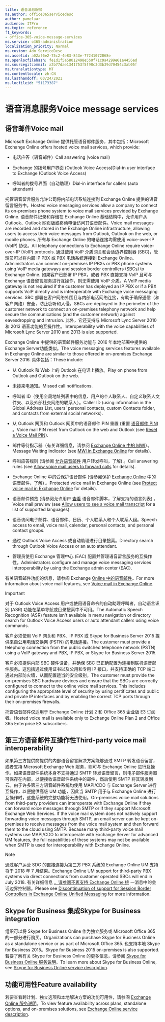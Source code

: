 ```yaml
---
title: 语音消息服务
ms.author: office365servicedesc
author: pamelaar
audience: ITPro
ms.topic: reference
f1_keywords:
- office-365-voice-message-services
ms.service: o365-administration
localization_priority: Normal
ms.custom: Adm_ServiceDesc
ms.assetid: a02af6e2-75c2-4e83-843e-77241072068e
ms.openlocfilehash: fe1d1f5a58012498e5b0f71c9a4299e61a4456ad
ms.sourcegitcommit: a2b77dae1341753f5f98c3d3b39d70454c3ab05f
ms.translationtype: MT
ms.contentlocale: zh-CN
ms.lasthandoff: 03/24/2021
ms.locfileid: "51173387"
---
```

# <a name="voice-message-services"></a><span data-ttu-id="b8916-102">语音消息服务</span><span class="sxs-lookup"><span data-stu-id="b8916-102">Voice message services</span></span>

## <a name="voice-mail"></a><span data-ttu-id="b8916-103">语音邮件</span><span class="sxs-lookup"><span data-stu-id="b8916-103">Voice mail</span></span>

<span data-ttu-id="b8916-104">Microsoft Exchange Online 提供托管语音邮件服务，其中包括：</span><span class="sxs-lookup"><span data-stu-id="b8916-104">Microsoft Exchange Online offers hosted voice mail services, which provide:</span></span>
  
- <span data-ttu-id="b8916-105">电话应答（语音邮件）</span><span class="sxs-lookup"><span data-stu-id="b8916-105">Call answering (voice mail)</span></span>
    
- <span data-ttu-id="b8916-106">Exchange 的拨号用户界面 (Outlook Voice Access)</span><span class="sxs-lookup"><span data-stu-id="b8916-106">Dial-in user interface to Exchange (Outlook Voice Access)</span></span>
    
- <span data-ttu-id="b8916-107">呼叫者的拨号界面（自动助理）</span><span class="sxs-lookup"><span data-stu-id="b8916-107">Dial-in interface for callers (auto attendant)</span></span>
    
<span data-ttu-id="b8916-108">托管语音留言服务允许公司将内部电话系统连接到 Exchange Online 提供的语音留言服务中。</span><span class="sxs-lookup"><span data-stu-id="b8916-108">Hosted voice messaging services allow a company to connect its on-premises phone system to voice mail services provided by Exchange Online.</span></span> <span data-ttu-id="b8916-109">语音邮件记录和存储在 Exchange Online 基础结构中，允许用户从 Outlook、Outlook 网页版或移动电话访问其语音邮件。</span><span class="sxs-lookup"><span data-stu-id="b8916-109">Voice mail messages are recorded and stored in the Exchange Online infrastructure, allowing users to access their voice messages from Outlook, Outlook on the web, or mobile phones.</span></span> <span data-ttu-id="b8916-110">所有与 Exchange Online 的电话连接均需使用 voice-over-IP (VoIP) 协议。</span><span class="sxs-lookup"><span data-stu-id="b8916-110">All telephony connections to Exchange Online require voice-over-IP (VoIP) protocols.</span></span> <span data-ttu-id="b8916-111">通过使用 VoIP 介质网关和会话边界控制器 (SBC)，管理员可以将内部 IP PBX 或 PBX 电话系统连接到 Exchange Online。</span><span class="sxs-lookup"><span data-stu-id="b8916-111">Administrators can connect on-premises IP PBXs or PBX phone systems using VoIP media gateways and session border controllers (SBCs) to Exchange Online.</span></span> <span data-ttu-id="b8916-112">如果客户已部署 IP PBX，或者 PBX 直接支持 VoIP 且可与 Exchange 语音留言服务进行互操作，则无需使用 VoIP 介质。</span><span class="sxs-lookup"><span data-stu-id="b8916-112">A VoIP media gateway is not required if the customer has deployed an IP PBX or if a PBX supports VoIP directly and is interoperable with Exchange voice messaging services.</span></span> <span data-ttu-id="b8916-113">SBC 部署在客户网络外围且与内部电话网络连接，有助于确保通信（和客户网络）安全，防止窃听和入侵。</span><span class="sxs-lookup"><span data-stu-id="b8916-113">SBCs are deployed in the perimeter of the customer network to connect an on-premises telephony network and help secure the communications (and the customer network) against eavesdropping and intrusion.</span></span> <span data-ttu-id="b8916-114">此外，它还支持与 Microsoft Lync Server 2010 和 2013 语音功能的互操作性。</span><span class="sxs-lookup"><span data-stu-id="b8916-114">Interoperability with the voice capabilities of Microsoft Lync Server 2010 and 2013 is also supported.</span></span>
  
<span data-ttu-id="b8916-115">Exchange Online 中提供的语音邮件服务功能与 2016 年本地部署中提供的Exchange Server功能类似。</span><span class="sxs-lookup"><span data-stu-id="b8916-115">The voice messaging services features available in Exchange Online are similar to those offered in on-premises Exchange Server 2016.</span></span> <span data-ttu-id="b8916-116">具体包括：</span><span class="sxs-lookup"><span data-stu-id="b8916-116">These include:</span></span>
  
- <span data-ttu-id="b8916-117">从 Outlook 和 Web 上的 Outlook 在电话上播放。</span><span class="sxs-lookup"><span data-stu-id="b8916-117">Play on phone from Outlook and Outlook on the web.</span></span>
    
- <span data-ttu-id="b8916-118">未接来电通知。</span><span class="sxs-lookup"><span data-stu-id="b8916-118">Missed call notifications.</span></span>
    
- <span data-ttu-id="b8916-119">呼叫者 ID（使用全局地址列表中的信息、用户的个人联系人、自定义联系人文件夹、以及外部社交网络的联系人）。</span><span class="sxs-lookup"><span data-stu-id="b8916-119">Caller ID (using information in the Global Address List, users' personal contacts, custom Contacts folder, and contacts from external social networks).</span></span>
    
- <span data-ttu-id="b8916-120">从 Outlook 网页和 Outlook 网页中的语音邮件 PIN 重置 (重置 [语音邮件 PIN](/exchange/voice-mail-unified-messaging/set-outlook-voice-access-pin-security/reset-a-voice-mail-pin)) 。</span><span class="sxs-lookup"><span data-stu-id="b8916-120">Voice mail PIN reset from Outlook on the web and Outlook (see [Reset a Voice Mail PIN](/exchange/voice-mail-unified-messaging/set-outlook-voice-access-pin-security/reset-a-voice-mail-pin)).</span></span>
    
- <span data-ttu-id="b8916-121">邮件等待指示器（有关详细信息，请参阅 [Exchange Online 中的 MWI](/exchange/voice-mail-unified-messaging/set-up-client-voice-mail-features/mwi-in-exchange-online)）。</span><span class="sxs-lookup"><span data-stu-id="b8916-121">Message Waiting Indicator (see [MWI in Exchange Online](/exchange/voice-mail-unified-messaging/set-up-client-voice-mail-features/mwi-in-exchange-online) for details).</span></span> 
    
- <span data-ttu-id="b8916-122">呼叫应答规则 (请参阅 [允许语音邮件](/exchange/voice-mail-unified-messaging/set-up-client-voice-mail-features/allow-voice-mail-users-to-forward-calls) 用户转发呼叫，了解) 。</span><span class="sxs-lookup"><span data-stu-id="b8916-122">Call answering rules (see [Allow voice mail users to forward calls](/exchange/voice-mail-unified-messaging/set-up-client-voice-mail-features/allow-voice-mail-users-to-forward-calls) for details).</span></span>
    
- <span data-ttu-id="b8916-123">Exchange Online 中的受保护语音邮件 (请参阅保护 [Exchange Online](/exchange/voice-mail-unified-messaging/set-up-client-voice-mail-features/protect-voice-mail) 中的语音邮件，了解) 。</span><span class="sxs-lookup"><span data-stu-id="b8916-123">Protected voice mail in Exchange Online (see [Protect voice mail in Exchange Online](/exchange/voice-mail-unified-messaging/set-up-client-voice-mail-features/protect-voice-mail) for details).</span></span>
    
- <span data-ttu-id="b8916-124">语音邮件预览 (请参阅允许用户 [查看](/exchange/voice-mail-unified-messaging/set-up-client-voice-mail-features/allow-users-to-see-a-voice-mail-transcript) 语音邮件脚本，了解支持的语言列表) 。</span><span class="sxs-lookup"><span data-stu-id="b8916-124">Voice mail preview (see [Allow users to see a voice mail transcript](/exchange/voice-mail-unified-messaging/set-up-client-voice-mail-features/allow-users-to-see-a-voice-mail-transcript) for a list of supported languages).</span></span>
    
- <span data-ttu-id="b8916-125">语音访问电子邮件、语音邮件、日历、个人联系人和个人联系人组。</span><span class="sxs-lookup"><span data-stu-id="b8916-125">Speech access to email, voice mail, calendar, personal contacts, and personal contact groups.</span></span>
    
- <span data-ttu-id="b8916-126">通过 Outlook Voice Access 或自动助理进行目录搜索。</span><span class="sxs-lookup"><span data-stu-id="b8916-126">Directory search through Outlook Voice Access or an auto attendant.</span></span>
    
- <span data-ttu-id="b8916-127">管理员使用 Exchange 管理中心 (EAC) 配置并管理语音留言服务的互操作性。</span><span class="sxs-lookup"><span data-stu-id="b8916-127">Administrators configure and manage voice messaging services interoperability by using the Exchange admin center (EAC).</span></span>
    
<span data-ttu-id="b8916-128">有关语音邮件功能的信息，请参阅 Exchange [Online 中的语音邮件](/exchange/voice-mail-unified-messaging/voice-mail-unified-messaging)。</span><span class="sxs-lookup"><span data-stu-id="b8916-128">For more information about voice mail features, see [Voice mail in Exchange Online](/exchange/voice-mail-unified-messaging/voice-mail-unified-messaging).</span></span>
  
> [!IMPORTANT]
> <span data-ttu-id="b8916-129">对于 Outlook Voice Access 用户或使用语音命令的自动助理呼叫者，自动语言识别 (ASR) 功能在菜单导航或目录搜索中不可用。</span><span class="sxs-lookup"><span data-stu-id="b8916-129">The Automatic Speech Recognition (ASR) feature isn't available in menu navigation or directory search for Outlook Voice Access users or auto attendant callers using voice commands.</span></span> 
>
> <span data-ttu-id="b8916-130">客户必须使用 VoIP 网关和 PBX、IP PBX 或 Skype for Business Server 2015 提供来自公用电话交换网 (PSTN) 的电话连接。</span><span class="sxs-lookup"><span data-stu-id="b8916-130">The customer must provide a telephony connection from the public switched telephone network (PSTN) using a VoIP gateway and PBX, IP PBX, or Skype for Business Server 2015.</span></span> 
>
> <span data-ttu-id="b8916-p103">客户必须提供内部 SBC 硬件设备，并确保 SBC 已正确配置为连接到联机语音邮件服务。这包括通过使用证书以及公用和专用 IP 接口，并支持正确的 TCP 端口通过内部防火墙，从而配置适当的安全级别。</span><span class="sxs-lookup"><span data-stu-id="b8916-p103">The customer must provide the on-premises SBC hardware devices and ensure that the SBCs are correctly configured to connect to the online voice mail services. This includes configuring the appropriate level of security by using certificates and public and private IP interfaces and by enabling the correct TCP ports through their on-premises firewalls.</span></span> 
>
> <span data-ttu-id="b8916-133">托管语音邮件仅适用于 Exchange Online 计划 2 和 Office 365 企业版 E3 订阅者。</span><span class="sxs-lookup"><span data-stu-id="b8916-133">Hosted voice mail is available only to Exchange Online Plan 2 and Office 365 Enterprise E3 subscribers.</span></span> 
  
## <a name="third-party-voice-mail-interoperability"></a><span data-ttu-id="b8916-134">第三方语音邮件互操作性</span><span class="sxs-lookup"><span data-stu-id="b8916-134">Third-party voice mail interoperability</span></span>

<span data-ttu-id="b8916-p104">如果第三方提供商提供的内部语音留言解决方案能够通过 SMTP 转发语音留言，或者支持 Microsoft Exchange Web 服务，则可与 Exchange Online 进行互操作。如果语音邮件系统本身不支持通过 SMTP 转发语音留言，则电子邮件服务器可保存在内部，以便接收语音邮件系统中的邮件，然后使用 SMTP 将其转发到云。由于许多第三方语音邮件系统均使用 MAPI/CDO 与 Exchange Server 进行互操作，以便提供高级 UM 功能，因此当 SMTP 用于与 Exchange Online 进行互操作时，这些系统的完整功能将无法使用。</span><span class="sxs-lookup"><span data-stu-id="b8916-p104">On-premises voice mail solutions from third-party providers can interoperate with Exchange Online if they can forward voice messages through SMTP or if they support Microsoft Exchange Web Services. If the voice mail system does not natively support forwarding voice messages through SMTP, an email server can be kept on-premises to receive messages from the voice mail system and then forward them to the cloud using SMTP. Because many third-party voice mail systems use MAPI/CDO to interoperate with Exchange Server for advanced UM features, the full capabilities of these systems may not be available when SMTP is used for interoperability with Exchange Online.</span></span>
  
> [!NOTE]
> <span data-ttu-id="b8916-138">通过客户运营 SDC 的直接连接为第三方 PBX 系统的 Exchange Online UM 支持将于 2018 年 7 月结束。</span><span class="sxs-lookup"><span data-stu-id="b8916-138">Exchange Online UM support for third-party PBX systems via direct connections from customer operated SBCs will end in July 2018.</span></span> <span data-ttu-id="b8916-139">有关详细信息 [，请参阅不再支持 Exchange Online 统](https://techcommunity.microsoft.com/t5/Exchange-Team-Blog/Discontinuation-of-support-for-Session-Border-Controllers-in/ba-p/607117) 一消息中的会话边界控制器。</span><span class="sxs-lookup"><span data-stu-id="b8916-139">Please see [Discontinuation of support for Session Border Controllers in Exchange Online Unified Messaging](https://techcommunity.microsoft.com/t5/Exchange-Team-Blog/Discontinuation-of-support-for-Session-Border-Controllers-in/ba-p/607117) for more information.</span></span> 
  
## <a name="skype-for-business-integration"></a><span data-ttu-id="b8916-140">Skype for Business 集成</span><span class="sxs-lookup"><span data-stu-id="b8916-140">Skype for Business integration</span></span>

<span data-ttu-id="b8916-141">组织可以将 Skype for Business Online 作为独立服务或 Microsoft Office 365 的一部分进行购买。</span><span class="sxs-lookup"><span data-stu-id="b8916-141">Organizations can purchase Skype for Business Online as a standalone service or as part of Microsoft Office 365.</span></span> <span data-ttu-id="b8916-142">也支持本地 Skype for Business 2015。</span><span class="sxs-lookup"><span data-stu-id="b8916-142">Skype for Business 2015 on-premises is also supported.</span></span> <span data-ttu-id="b8916-143">若要了解有关 Skype for Business Online 的更多信息，请参阅 [Skype for Business Online 服务说明](../skype-for-business-online-service-description/skype-for-business-online-service-description.md)。</span><span class="sxs-lookup"><span data-stu-id="b8916-143">To learn more about Skype for Business Online, see [Skype for Business Online service description](../skype-for-business-online-service-description/skype-for-business-online-service-description.md).</span></span>
  
## <a name="feature-availability"></a><span data-ttu-id="b8916-144">功能可用性</span><span class="sxs-lookup"><span data-stu-id="b8916-144">Feature availability</span></span>

<span data-ttu-id="b8916-145">若要查看跨计划、独立选项和本地解决方案的功能可用性，请参阅 [Exchange Online 服务说明](exchange-online-service-description.md)。</span><span class="sxs-lookup"><span data-stu-id="b8916-145">To view feature availability across plans, standalone options, and on-premises solutions, see [Exchange Online service description](exchange-online-service-description.md).</span></span>
